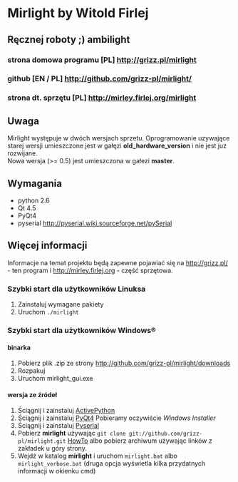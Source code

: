 Mirlight by Witold Firlej
=========================

## Ręcznej roboty ;) ambilight 
### strona domowa programu [PL] <http://grizz.pl/mirlight>
### github [EN / PL] <http://github.com/grizz-pl/mirlight/>
### strona dt. sprzętu [PL] <http://mirley.firlej.org/mirlight>

Uwaga
-----

Mirlight występuje w dwóch wersjach sprzetu. Oprogramowanie uzywające starej wersji umieszczone jest w gałęzi **old_hardware_version** i nie jest juz rozwijane.  
Nowa wersja (>= 0.5) jest umieszczona w gałezi **master**.

Wymagania
---------

*  python 2.6
*  Qt 4.5
*  PyQt4
*  pyserial <http://pyserial.wiki.sourceforge.net/pySerial>

Więcej informacji
-----------------

Informacje na temat projektu będą zapewne pojawiać się na <http://grizz.pl/> - ten program i <http://mirley.firlej.org> - część sprzętowa.

### Szybki start dla użytkowników Linuksa

1. Zainstaluj wymagane pakiety
2. Uruchom `./mirlight`

### Szybki start dla użytkowników Windows®

#### binarka

1. Pobierz plik .zip ze strony <http://github.com/grizz-pl/mirlight/downloads>
2. Rozpakuj
3. Uruchom mirlight_gui.exe

#### wersja ze źródeł

1. Ściągnij i zainstaluj [ActivePython](http://www.activestate.com/store/download.aspx?prdGUID=b08b04e0-6872-4d9d-a722-7a0c2dea2758)
2. Ściągnij i zainstaluj [PyQt4](http://www.riverbankcomputing.co.uk/software/pyqt/download) Pobieramy oczywiście *Windows Installer*
3. Ściągnij i zainstaluj [Pyserial](http://sourceforge.net/projects/pyserial/files/)
4. Pobierz **mirlight** używając `git clone git://github.com/grizz-pl/mirlight.git` [HowTo](http://github.com/guides/using-git-and-github-for-the-windows-for-newbies) albo pobierz archiwum używając linków z zakładek u góry strony.
5. Wejdź w katalog **mirlight** i uruchom `mirlight.bat` albo `mirlight_verbose.bat` (druga opcja wyświetla kilka przydatnych informacji w okienku cmd)
